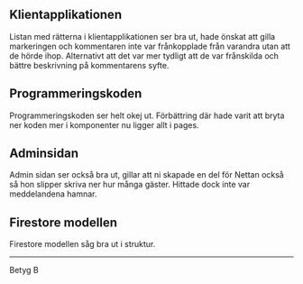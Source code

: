 ## Klientapplikationen
Listan med rätterna i klientapplikationen ser bra ut, hade önskat att gilla markeringen och kommentaren inte var frånkopplade från varandra utan att de hörde ihop. Alternativt att det var mer tydligt att de var frånskilda och bättre beskrivning på kommentarens syfte.

## Programmeringskoden
Programmeringskoden ser helt okej ut. Förbättring där hade varit att bryta ner koden mer i komponenter nu ligger allt i pages.

## Adminsidan
Admin sidan ser också bra ut, gillar att ni skapade en del för Nettan också så hon slipper skriva ner hur många gäster.
Hittade dock inte var meddelandena hamnar.

## Firestore modellen
Firestore modellen såg bra ut i struktur.

---
Betyg B
